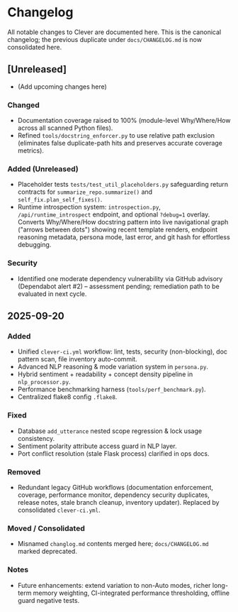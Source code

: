 # Changelog

All notable changes to Clever are documented here. This is the canonical changelog; the previous duplicate under `docs/CHANGELOG.md` is now consolidated here.

## [Unreleased]

- (Add upcoming changes here)

### Changed

- Documentation coverage raised to 100% (module-level Why/Where/How across all scanned Python files).
- Refined `tools/docstring_enforcer.py` to use relative path exclusion (eliminates false duplicate-path hits and preserves accurate coverage metrics).

### Added (Unreleased)

- Placeholder tests `tests/test_util_placeholders.py` safeguarding return contracts for `summarize_repo.summarize()` and `self_fix.plan_self_fixes()`.
- Runtime introspection system: `introspection.py`, `/api/runtime_introspect` endpoint, and optional `?debug=1` overlay. Converts Why/Where/How docstring pattern into live navigational graph ("arrows between dots") showing recent template renders, endpoint reasoning metadata, persona mode, last error, and git hash for effortless debugging.

### Security

- Identified one moderate dependency vulnerability via GitHub advisory (Dependabot alert #2) – assessment pending; remediation path to be evaluated in next cycle.

## 2025-09-20

### Added

- Unified `clever-ci.yml` workflow: lint, tests, security (non-blocking), doc pattern scan, file inventory auto-commit.
- Advanced NLP reasoning & mode variation system in `persona.py`.
- Hybrid sentiment + readability + concept density pipeline in `nlp_processor.py`.
- Performance benchmarking harness (`tools/perf_benchmark.py`).
- Centralized flake8 config `.flake8`.

### Fixed

- Database `add_utterance` nested scope regression & lock usage consistency.
- Sentiment polarity attribute access guard in NLP layer.
- Port conflict resolution (stale Flask process) clarified in ops docs.

### Removed

- Redundant legacy GitHub workflows (documentation enforcement, coverage, performance monitor, dependency security duplicates, release notes, stale branch cleanup, inventory updater). Replaced by consolidated `clever-ci.yml`.

### Moved / Consolidated

- Misnamed `changlog.md` contents merged here; `docs/CHANGELOG.md` marked deprecated.

### Notes

- Future enhancements: extend variation to non-Auto modes, richer long-term memory weighting, CI-integrated performance thresholding, offline guard negative tests.
